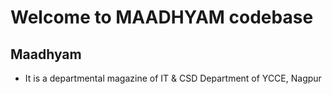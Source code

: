 # Welcome to MAADHYAM codebase

## Maadhyam

- It is a departmental magazine of IT & CSD Department of YCCE, Nagpur
